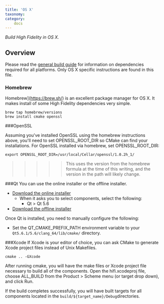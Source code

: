 ```yaml
---
title: 'OS X'
taxonomy: 
category:
	docs
---
```


*Build High Fidelity in OS X.*

## Overview

Please read the [general build guide](../build-guide) for information on dependencies required for all platforms. Only OS X specific instructions are found in this file.



### Homebrew 

Homebrew](https://brew.sh/) is an excellent package manager for OS X. It makes install of some High Fidelity dependencies very simple.

```
brew tap homebrew/versions
brew install cmake openssl

```

###OpenSSL

Assuming you've installed OpenSSL using the homebrew instructions above, you'll need to set OPENSSL_ROOT_DIR so CMake can find your installations. For OpenSSL installed via homebrew, set OPENSSL_ROOT_DIR:

```
export OPENSSL_ROOT_DIR=/usr/local/Cellar/openssl/1.0.2h_1/

```

>>>>> This uses the version from the homebrew formula at the time of this writing, and the version in the path will likely change.


###Qt You can use the online installer or the offline installer.

- [Download the online installer](https://www.qt.io/download-open-source/#section-2)
  - When it asks you to select components, select the following:
    - Qt > Qt 5.6
- [Download the offline installer](https://download.qt.io/official_releases/qt/5.6/5.6.1-1/qt-opensource-mac-x64-clang-5.6.1-1.dmg)

Once Qt is installed, you need to manually configure the following:

- Set the QT_CMAKE_PREFIX_PATH environment variable to your `Qt5.6.1/5.6/clang_64/lib/cmake/` directory.

###Xcode
If Xcode is your editor of choice, you can ask CMake to generate Xcode project files instead of Unix Makefiles.

```
cmake .. -GXcode

```

After running cmake, you will have the make files or Xcode project file necessary to build all of the components. Open the hifi.xcodeproj file, choose ALL_BUILD from the Product > Scheme menu (or target drop down), and click Run.

If the build completes successfully, you will have built targets for all components located in the `build/${target_name}/Debug`directories.